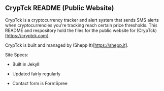 CrypTck README (Public Website)
------

CrypTck is a cryptocurrency tracker and alert system that sends SMS alerts when cryptocurrencies you're tracking 
reach certain price thresholds. This README and respository hold the files for the public website for (CrypTck)[https://cryptck.com].

CrypTck is built and managed by (Shepp It)[https://shepp.it].

Site Specs:
* Built in Jekyll

* Updated fairly regularly

* Contact form is FormSpree




